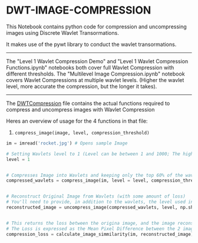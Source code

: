 # DWT-IMAGE-COMPRESSION


This Notebook contains python code for compression and uncompressing images using Discrete Wavlet Transormations.

It makes use of the pywt library to conduct the wavlet transormations. 

-----------------------------------------------

The "Level 1 Wavlet Compression Demo" and "Level 1 Wavlet Compression Functions.ipynb" notebooks both cover full Wavlet Compression with different thresholds. The "Multilevel Image Compression.ipynb" notebook covers Wavlet Compressions at multiple wavlet levels. (Higher the wavlet level, more accurate the compression, but the longer it takes).

-----------------------------------------------

The [DWTCompression](DWTCompression.py) file contains the actual functions required to compress and uncompress images with Wavlet Compression

Heres an overview of usage for the 4 functions in that file:

1. ```compress_image(image, level, compression_threshold)```

```python
im = imread('rocket.jpg') # Opens sample Image

# Setting Wavlets level to 1 (Level can be between 1 and 1000; The higher the level the less the compression loss)
level = 1  


# Compresses Image into Wavlets and keeping only the top 60% of the wavlet coefficients
compressed_wavlets = compress_image(im, level = level, compression_threshold = 0.60) 


# Reconstruct Original Image from Wavlets (with some amount of loss)
# You'll need to provide, in addition to the wavlets, the level used in the compression and the shape of the original image
reconstructed_image = uncompress_image(compressed_wavlets, level, np.shape(im)[:2])


# This returns the loss between the origina image, and the image reconstructed after wavlet compression
# The Loss is expressed as the Mean Pixel Difference between the 2 images; or Mean(Abs(Original-Reconstructed))
compression_loss = calculate_image_simmilarity(im, reconstructed_image)
```
